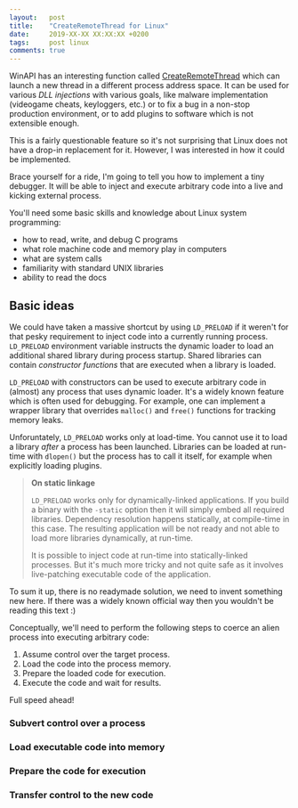 ```yaml
---
layout:   post
title:    "CreateRemoteThread for Linux"
date:     2019-XX-XX XX:XX:XX +0200
tags:     post linux
comments: true
---
```


WinAPI has an interesting function called [CreateRemoteThread]
which can launch a new thread in a different process address space.
It can be used for various _DLL injections_ with various goals,
like malware implementation (videogame cheats, keyloggers, etc.)
or to fix a bug in a non-stop production environment,
or to add plugins to software which is not extensible enough.

This is a fairly questionable feature
so it's not surprising that Linux does not have a drop-in replacement for it.
However, I was interested in how it could be implemented.

Brace yourself for a ride,
I'm going to tell you how to implement a tiny debugger.
It will be able to inject and execute arbitrary code
into a live and kicking external process.

You'll need some basic skills and knowledge about Linux system programming:

  - how to read, write, and debug C programs
  - what role machine code and memory play in computers
  - what are system calls
  - familiarity with standard UNIX libraries
  - ability to read the docs

<!-- eyecatch here -->

[CreateRemoteThread]: https://msdn.microsoft.com/en-us/library/windows/desktop/ms682437(v=vs.85).aspx

<!-- table of contents here -->

## Basic ideas

We could have taken a massive shortcut by using `LD_PRELOAD`
if it weren't for that pesky requirement
to inject code into a currently running process.
`LD_PRELOAD` environment variable instructs the dynamic loader
to load an additional shared library during process startup.
Shared libraries can contain _constructor functions_
that are executed when a library is loaded.

`LD_PRELOAD` with constructors can be used to execute arbitrary code
in (almost) any process that uses dynamic loader.
It's a widely known feature which is often used for debugging.
For example, one can implement a wrapper library
that overrides `malloc()` and `free()` functions
for tracking memory leaks.

Unforuntately, `LD_PRELOAD` works only at load-time.
You cannot use it to load a library _after_ a process has been launched.
Libraries can be loaded at run-time with `dlopen()`
but the process has to call it itself,
for example when explicitly loading plugins.

> **On static linkage**
>
> `LD_PRELOAD` works only for dynamically-linked applications.
> If you build a binary with the `-static` option
> then it will simply embed all required libraries.
> Dependency resolution happens statically, at compile-time in this case.
> The resulting application will be not ready and not able
> to load more libraries dynamically, at run-time.
>
> It is possible to inject code at run-time into statically-linked processes.
> But it's much more tricky and not quite safe
> as it involves live-patching executable code of the application.

To sum it up, there is no readymade solution,
we need to invent something new here.
If there was a widely known official way
then you wouldn't be reading this text :)

Conceptually, we'll need to perform the following steps
to coerce an alien process into executing arbitrary code:

 1. Assume control over the target process.
 2. Load the code into the process memory.
 3. Prepare the loaded code for execution.
 4. Execute the code and wait for results.

Full speed ahead!

### Subvert control over a process

### Load executable code into memory

### Prepare the code for execution

### Transfer control to the new code
